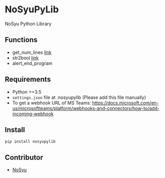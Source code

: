 # NoSyuPyLib
NoSyu Python Library

## Functions
- get_num_lines [link](https://blog.nelsonliu.me/2016/07/30/progress-bars-for-python-file-reading-with-tqdm/)
- str2bool [link](https://stackoverflow.com/a/43357954)
- alert_end_program

## Requirements
- Python >=3.5
- ```settings.json``` file at .nosyupylib (Please add this file manually)
- To get a webhook URL of MS Teams: https://docs.microsoft.com/en-us/microsoftteams/platform/webhooks-and-connectors/how-to/add-incoming-webhook

## Install
```pip install nosyupylib```

## Contributor
- [NoSyu](https://nosyu.github.io)
